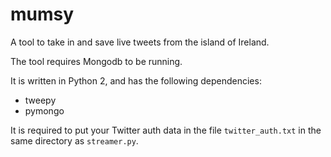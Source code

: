 # mumsy

A tool to take in and save live tweets from the island of Ireland.

The tool requires Mongodb to be running.

It is written in Python 2, and has the following dependencies:

- tweepy
- pymongo


It is required to put your Twitter auth data in the file `twitter_auth.txt` in the same directory as `streamer.py`.  
